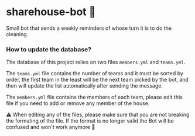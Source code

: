 # sharehouse-bot 🤖
Small bot that sends a weekly reminders of whose turn it is to do the cleaning.

### How to update the database?
The database of this project relies on two files `members.yml` and `teams.yml`.

The `teams.yml` file contains the number of teams and it must be sorted by order, the first team in the least will be the next team picked by the bot, and then will update the list automatically after sending the message.

The `members.yml` file contains the members of each team, please edit this file if you need to add or remove any member of the house.

⚠️ When editing any of the files, please make sure that you are not breaking the formating of the file. If the format is no longer valid the Bot will be confused and won't work anymore 🤖
